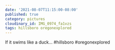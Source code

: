 ```yaml
---
date: '2021-08-07T11:15:00-08:00'
published: true
category: pictures
cloudinary_id: IMG_0974_fa1vzs
tags: hillsboro oregonexplored
---
```


If it swims like a duck… #hillsboro #oregonexplored